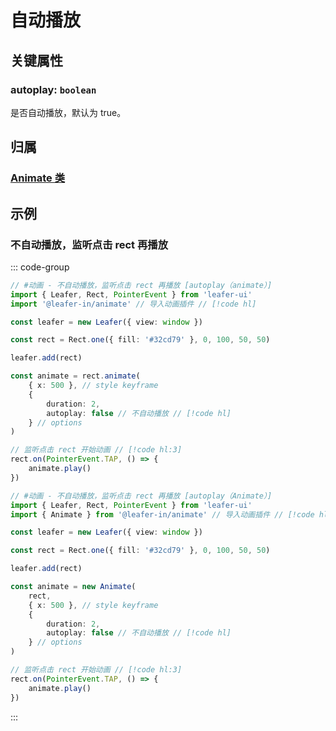 <script setup>
import Case from '/component/Case.vue'
</script>

# 自动播放

## 关键属性

### autoplay: `boolean`

是否自动播放，默认为 true。

## 归属

### [Animate 类](/plugin/in/animate/index.md)

## 示例

### 不自动播放，监听点击 rect 再播放

::: code-group
```ts
// #动画 - 不自动播放，监听点击 rect 再播放 [autoplay（animate）]
import { Leafer, Rect, PointerEvent } from 'leafer-ui'
import '@leafer-in/animate' // 导入动画插件 // [!code hl]

const leafer = new Leafer({ view: window })

const rect = Rect.one({ fill: '#32cd79' }, 0, 100, 50, 50)

leafer.add(rect)

const animate = rect.animate(
    { x: 500 }, // style keyframe
    {
        duration: 2,
        autoplay: false // 不自动播放 // [!code hl]
    } // options
)

// 监听点击 rect 开始动画 // [!code hl:3]
rect.on(PointerEvent.TAP, () => {
    animate.play()
})

```
```ts
// #动画 - 不自动播放，监听点击 rect 再播放 [autoplay（Animate）]
import { Leafer, Rect, PointerEvent } from 'leafer-ui'
import { Animate } from '@leafer-in/animate' // 导入动画插件 // [!code hl]

const leafer = new Leafer({ view: window })

const rect = Rect.one({ fill: '#32cd79' }, 0, 100, 50, 50)

leafer.add(rect)

const animate = new Animate(
    rect,
    { x: 500 }, // style keyframe
    {
        duration: 2,
        autoplay: false // 不自动播放 // [!code hl]
    } // options
)

// 监听点击 rect 开始动画 // [!code hl:3]
rect.on(PointerEvent.TAP, () => {
    animate.play()
})

```
:::

